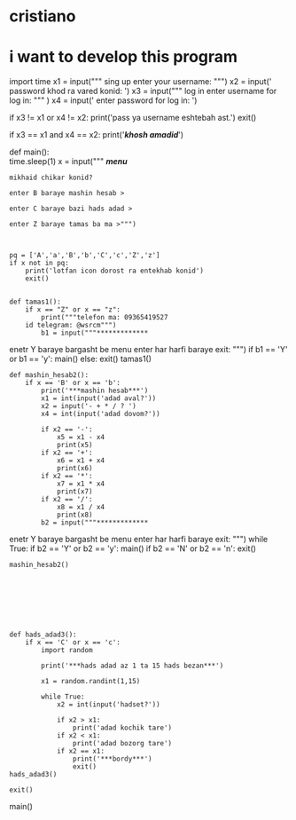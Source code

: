 # cristiano
# i want to develop this program
import time
x1 = input("""             sing up
   enter your username: """)
x2 = input('   password khod ra vared konid: ')
x3 = input("""             log in
    enter username for log in: """ )
x4 = input('    enter password for log in: ')

if x3 != x1 or x4 != x2:
    print('pass ya username eshtebah ast.')
    exit()
    
if x3 == x1 and x4 == x2:
    print('*******khosh amadid*******')      
        

def main():       
    time.sleep(1)
    x = input("""
    ***menu***

    mikhaid chikar konid?

    enter B baraye mashin hesab >

    enter C baraye bazi hads adad >

    enter Z baraye tamas ba ma >""")



    pq = ['A','a','B','b','C','c','Z','z']
    if x not in pq:
        print('lotfan icon dorost ra entekhab konid')
        exit()


    def tamas1():
        if x == "Z" or x == "z":
            print("""telefon ma: 09365419527
        id telegram: @wsrcm""")
            b1 = input("""*************

enetr Y baraye bargasht be menu
enter har harfi baraye exit: """)
            if b1 == 'Y' or b1 == 'y':
                main()
            else:
                exit()
    tamas1()
        
     
        
    def mashin_hesab2():
        if x == 'B' or x == 'b':
            print('***mashin hesab***')
            x1 = int(input('adad aval?'))
            x2 = input('- + * / ? ')    
            x4 = int(input('adad dovom?'))

            if x2 == '-':
                x5 = x1 - x4
                print(x5)
            if x2 == '+':
                x6 = x1 + x4
                print(x6)
            if x2 == '*':
                x7 = x1 * x4
                print(x7)
            if x2 == '/':
                x8 = x1 / x4
                print(x8)
            b2 = input("""*************

enetr Y baraye bargasht be menu
enter har harfi baraye exit: """)
            while True:
            if b2 == 'Y' or b2 == 'y':
                main()
            if b2 == 'N' or b2 == 'n':
                exit()

    mashin_hesab2()








    def hads_adad3():
        if x == 'C' or x == 'c':
            import random

            print('***hads adad az 1 ta 15 hads bezan***')

            x1 = random.randint(1,15)

            while True:
                x2 = int(input('hadset?'))

                if x2 > x1:
                    print('adad kochik tare')
                if x2 < x1:
                    print('adad bozorg tare')
                if x2 == x1:
                    print('***bordy***')
                    exit()
    hads_adad3()
        
    exit()

main()





